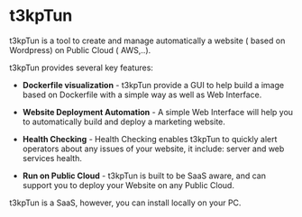 <H1>t3kpTun</H1>

<p>t3kpTun is a tool to create and manage automatically a website ( based on Wordpress) on Public Cloud ( AWS,..).</p>

<p>t3kpTun provides several key features:</p>

<ul>
<li><p><strong>Dockerfile visualization</strong> - t3kpTun provide a GUI to help build a image based on Dockerfile with a simple way as well as Web Interface.</p></li>
<li><p><strong>Website Deployment Automation</strong> - A simple Web Interface will help you to automatically build and deploy a marketing website.</p></li>
<li><p><strong>Health Checking</strong> - Health Checking enables t3kpTun to quickly alert
operators about any issues of your website, it include: server and web services health.</p></li>
<li><p><strong>Run on Public Cloud</strong> - t3kpTun is built to be SaaS aware, and can
support you to deploy your Website on any Public Cloud.</p></li>
</ul>

<p>t3kpTun is a SaaS, however, you can install locally on your PC.</p>
